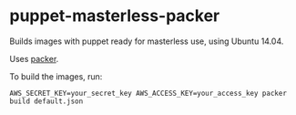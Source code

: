 puppet-masterless-packer
========================


Builds images with puppet ready for masterless use, using Ubuntu 14.04.

Uses [packer](http://packer.io).


To build the images, run:


```shell
AWS_SECRET_KEY=your_secret_key AWS_ACCESS_KEY=your_access_key packer build default.json
```
